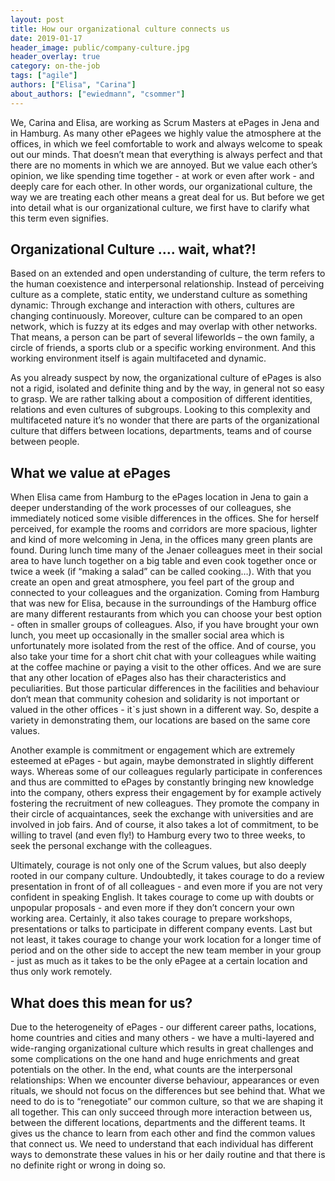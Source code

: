 ```yaml
---
layout: post
title: How our organizational culture connects us
date: 2019-01-17
header_image: public/company-culture.jpg
header_overlay: true
category: on-the-job
tags: ["agile"]
authors: ["Elisa", "Carina"]
about_authors: ["ewiedmann", "csommer"]
---
```


We, Carina and Elisa, are working as Scrum Masters at ePages in Jena and in Hamburg.
As many other ePagees we highly value the atmosphere at the offices, in which we feel comfortable to work and always welcome to speak out our minds.
That doesn’t mean that everything is always perfect and that there are no moments in which we are annoyed.
But we value each other’s opinion, we like spending time together - at work or even after work - and deeply care for each other.
In other words, our organizational culture, the way we are treating each other means a great deal for us.
But before we get into detail what is our organizational culture, we first have to clarify what this term even signifies.

## Organizational Culture …. wait, what?!

Based on an extended and open understanding of culture, the term refers to the human coexistence and interpersonal relationship.
Instead of perceiving culture as a complete, static entity, we understand culture as something dynamic: Through exchange and interaction with others, cultures are changing continuously.
Moreover, culture can be compared to an open network, which is fuzzy at its edges and may overlap with other networks.
That means, a person can be part of several lifeworlds – the own family, a circle of friends, a sports club or a specific working environment.
And this working environment itself is again multifaceted and dynamic.

As you already suspect by now, the organizational culture of ePages is also not a rigid, isolated and definite thing and by the way, in general not so easy to grasp.
We are rather talking about a composition of different identities, relations and even cultures of subgroups.
Looking to this complexity and multifaceted nature it’s no wonder that there are parts of the organizational culture that differs between locations, departments, teams and of course between people.

## What we value at ePages

When Elisa came from Hamburg to the ePages location in Jena to gain a deeper understanding of the work processes of our colleagues, she immediately noticed some visible differences in the offices.
She for herself perceived, for example the rooms and corridors are more spacious, lighter and kind of more welcoming in Jena, in the offices many green plants are found.
During lunch time many of the Jenaer colleagues meet in their social area to have lunch together on a big table and even cook together once or twice a week (if “making a salad” can be called cooking…).
With that you create an open and great atmosphere, you feel part of the group and connected to your colleagues and the organization.
Coming from Hamburg that was new for Elisa, because in the surroundings of the Hamburg office are many different restaurants from which you can choose your best option - often in smaller groups of colleagues.
Also, if you have brought your own lunch, you meet up occasionally in the smaller social area which is unfortunately more isolated from the rest of the office.
And of course, you also take your time for a short chit chat with your colleagues while waiting at the coffee machine or paying a visit to the other offices.
And we are sure that any other location of ePages also has their characteristics and peculiarities.
But those particular differences in the facilities and behaviour don‘t mean that community cohesion and solidarity is not important or valued in the other offices - itˋs just shown in a different way.
So, despite a variety in demonstrating them, our locations are based on the same core values.

Another example is commitment or engagement which are extremely esteemed at ePages - but again, maybe demonstrated in slightly different ways.
Whereas some of our colleagues regularly participate in conferences and thus are committed to ePages by constantly bringing new knowledge into the company, others express their engagement by for example actively fostering the recruitment of new colleagues.
They promote the company in their circle of acquaintances, seek the exchange with universities and are involved in job fairs.
And of course, it also takes a lot of commitment, to be willing to travel (and even fly!) to Hamburg every two to three weeks, to seek the personal exchange with the colleagues.

Ultimately, courage is not only one of the Scrum values, but also deeply rooted in our company culture.
Undoubtedly, it takes courage to do a review presentation in front of of all colleagues - and even more if you are not very confident in speaking English.
It takes courage to come up with doubts or unpopular proposals - and even more if they don’t concern your own working area.
Certainly, it also takes courage to prepare workshops, presentations or talks to participate in different company events.
Last but not least, it takes courage to change your work location for a longer time of period and on the other side to accept the new team member in your group - just as much as it takes to be the only ePagee at a certain location and thus only work remotely.

## What does this mean for us?

Due to the heterogeneity of ePages - our different career paths, locations, home countries and cities and many others - we have a multi-layered and wide-ranging organizational culture which results in great challenges and some complications on the one hand and huge enrichments and great potentials on the other.
In the end, what counts are the interpersonal relationships: When we encounter diverse behaviour, appearances or even rituals, we should not focus on the differences but see behind that.
What we need to do is to “renegotiate” our common culture, so that we are shaping it all together.
This can only succeed through more interaction between us, between the different locations, departments and the different teams.
It gives us the chance to learn from each other and find the common values that connect us.
We need to understand that each individual has different ways to demonstrate these values in his or her daily routine and that there is no definite right or wrong in doing so.

